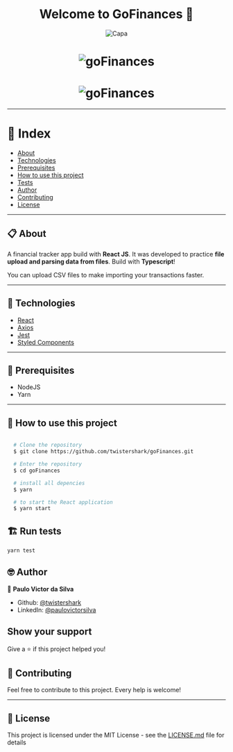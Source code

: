 <h1 align="center">Welcome to GoFinances 💸</h1>
<p align="center">
  <img alt="Capa" src="https://github.com/twistershark/goFinances/tree/master/assets/1.png" />
</p>

<h1 align="center">
  <img alt="goFinances" src="https://github.com/twistershark/goFinances/tree/master/assets/2.png" />
</h1>

<h1 align="center">
  <img alt="goFinances" src="https://github.com/twistershark/goFinances/tree/master/assets/3.png" />
</h1>


---
# 📑 Index

- [About](#-about)
- [Technologies](#-technologies)
- [Prerequisites](#-prerequisites)
- [How to use this project](#-how-to-use-this-project)
- [Tests](#-run-tests)
- [Author](#-author)
- [Contributing](#-contributing)
- [License](#-license)
---

## 📋 About

A financial tracker app build with **React JS**. It was developed to practice **file upload and parsing data from files**. Build with **Typescript**!

You can upload CSV files to make importing your transactions faster.

---

## 🚀 Technologies

- [React](https://pt-br.reactjs.org/)
- [Axios](https://www.npmjs.com/package/axios)
- [Jest](https://jestjs.io/)
- [Styled Components](https://styled-components.com/)

---

## 🔧 Prerequisites

- NodeJS
- Yarn

---
## 🌟 How to use this project

```sh

  # Clone the repository
  $ git clone https://github.com/twistershark/goFinances.git

  # Enter the repository
  $ cd goFinances

  # install all depencies
  $ yarn

  # to start the React application
  $ yarn start

```

## 🏗 Run tests

```sh
yarn test
```

## 🤓 Author

👤 **Paulo Victor da Silva**

* Github: [@twistershark](https://github.com/twistershark)
* LinkedIn: [@paulovictorsilva](https://linkedin.com/in/paulovictorsilva)

## Show your support

Give a ⭐️ if this project helped you!

## 🤝 Contributing
Feel free to contribute to this project. Every help is welcome!

---

## 📃 License

This project is licensed under the MIT License - see the [LICENSE.md](LICENSE) file for details
